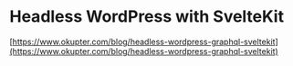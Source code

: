 # Headless WordPress with SvelteKit

[https://www.okupter.com/blog/headless-wordpress-graphql-sveltekit](https://www.okupter.com/blog/headless-wordpress-graphql-sveltekit)
